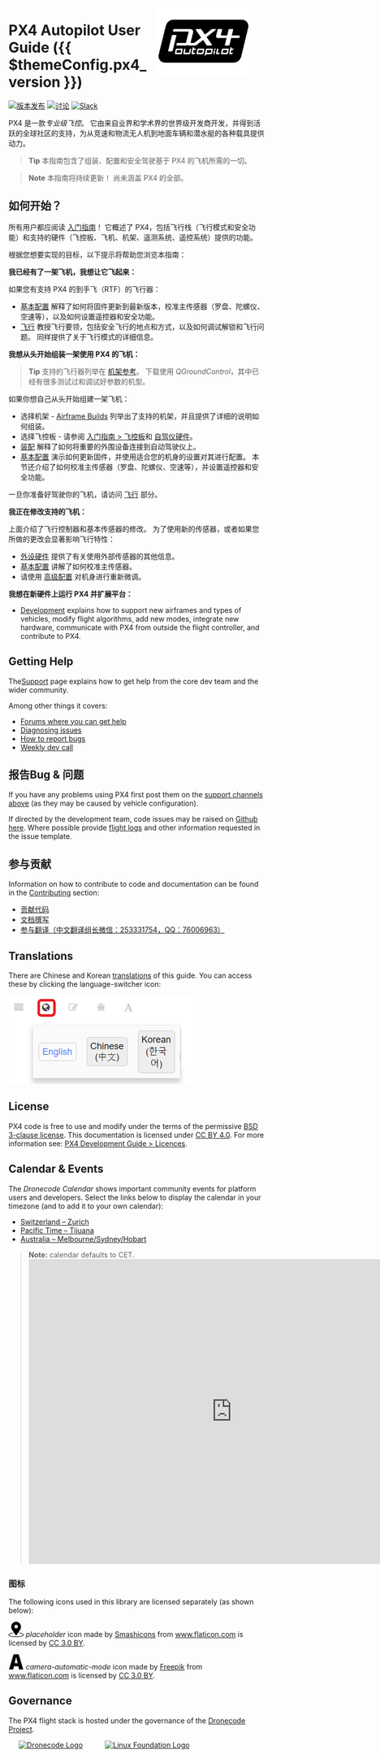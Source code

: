 <div style="float:right; padding:10px; margin-right:20px;"><a href="http://px4.io/"><img src="../assets/site/logo_pro_small.png" title="PX4 徽标" width="180px" /></a></div>

# PX4 Autopilot User Guide ({{ $themeConfig.px4_version }})

[![版本发布](https://img.shields.io/badge/release-master-blue.svg)](https://github.com/PX4/PX4-Autopilot/releases) [![讨论](https://img.shields.io/badge/discuss-px4-ff69b4.svg)](http://discuss.px4.io/) [![Slack](https://px4-slack.herokuapp.com/badge.svg)](http://slack.px4.io)

PX4 是一款*专业级飞控*。 它由来自业界和学术界的世界级开发商开发，并得到活跃的全球社区的支持，为从竞速和物流无人机到地面车辆和潜水艇的各种载具提供动力。

> **Tip** 本指南包含了组装、配置和安全驾驶基于 PX4 的飞机所需的一切。

<span></span>

> **Note** 本指南将持续更新！ 尚未涵盖 PX4 的全部。

## 如何开始？

所有用户都应阅读 [入门指南](getting_started/README.md)！ 它概述了 PX4，包括飞行栈（飞行模式和安全功能）和支持的硬件（飞控板、飞机、机架、遥测系统、遥控系统）提供的功能。

根据您想要实现的目标，以下提示将帮助您浏览本指南：

**我已经有了一架飞机，我想让它飞起来：**

如果您有支持 PX4 的到手飞（RTF）的飞行器：

* [基本配置](config/README.md) 解释了如何将固件更新到最新版本，校准主传感器（罗盘、陀螺仪、空速等），以及如何设置遥控器和安全功能。
* [飞行](flying/README.md) 教授飞行要领，包括安全飞行的地点和方式，以及如何调试解锁和飞行问题。 同样提供了关于飞行模式的详细信息。

**我想从头开始组装一架使用 PX4 的飞机：**

> **Tip** 支持的飞行器列举在 [机架参考](airframes/airframe_reference.md)。 下载使用 *QGroundControl*，其中已经有很多测试过和调试好参数的机型。

如果你想自己从头开始组建一架飞机：

* 选择机架 - [Airframe Builds](airframes/README.md) 列举出了支持的机架，并且提供了详细的说明如何组装。
* 选择飞控板 - 请参阅 [入门指南 > 飞控板](getting_started/flight_controller_selection.md)和 [自驾仪硬件](flight_controller/README.md)。
* [装配](assembly/README.md) 解释了如何将重要的外围设备连接到自动驾驶仪上。
* [基本配置](config/README.md) 演示如何更新固件，并使用适合您的机身的设置对其进行配置。 本节还介绍了如何校准主传感器（罗盘、陀螺仪、空速等），并设置遥控器和安全功能。

一旦你准备好驾驶你的飞机，请访问 [飞行](flying/README.md) 部分。

**我正在修改支持的飞机：**

上面介绍了飞行控制器和基本传感器的修改。 为了使用新的传感器，或者如果您所做的更改会显著影响飞行特性：

* [外设硬件](peripherals/README.md) 提供了有关使用外部传感器的其他信息。
* [基本配置](config/README.md) 讲解了如何校准主传感器。
* 请使用 [高级配置](advanced_config/README.md) 对机身进行重新微调。

**我想在新硬件上运行 PX4 并扩展平台：**

* [Development](../development/development.md) explains how to support new airframes and types of vehicles, modify flight algorithms, add new modes, integrate new hardware, communicate with PX4 from outside the flight controller, and contribute to PX4.

## Getting Help

The[Support](contribute/support.md) page explains how to get help from the core dev team and the wider community.

Among other things it covers:

* [Forums where you can get help](contribute/support.md#forums-and-chat)
* [Diagnosing issues](contribute/support.md#diagnosing-problems)
* [How to report bugs](contribute/support.md#issue-bug-reporting)
* [Weekly dev call](contribute/support.md#weekly-dev-call)

## 报告Bug & 问题

If you have any problems using PX4 first post them on the [support channels above](#forums-and-chat) (as they may be caused by vehicle configuration).

If directed by the development team, code issues may be raised on [Github here](https://github.com/PX4/PX4-Autopilot/issues). Where possible provide [flight logs](getting_started/flight_reporting.md) and other information requested in the issue template.

## 参与贡献

Information on how to contribute to code and documentation can be found in the [Contributing](../contribute/README.md) section:

* [贡献代码](../contribute/README.md)
* [文档撰写](../contribute/docs.md)
* [参与翻译（中文翻译组长微信：253331754，QQ：76006963）](../contribute/translation.md)

## Translations

There are Chinese and Korean [translations](contribute/docs.md#translation) of this guide. You can access these by clicking the language-switcher icon:

![Gitbook Language Selector](../assets/gitbook/gitbook_language_selector.png)

## License

PX4 code is free to use and modify under the terms of the permissive [BSD 3-clause license](https://opensource.org/licenses/BSD-3-Clause). This documentation is licensed under [CC BY 4.0](https://creativecommons.org/licenses/by/4.0/). For more information see: [PX4 Development Guide > Licences](https://dev.px4.io/master/en/contribute/licenses.html).

## Calendar & Events

The *Dronecode Calendar* shows important community events for platform users and developers. Select the links below to display the calendar in your timezone (and to add it to your own calendar):

* [Switzerland – Zurich](https://calendar.google.com/calendar/embed?src=linuxfoundation.org_g21tvam24m7pm7jhev01bvlqh8%40group.calendar.google.com&ctz=Europe%2FZurich)
* [Pacific Time – Tijuana](https://calendar.google.com/calendar/embed?src=linuxfoundation.org_g21tvam24m7pm7jhev01bvlqh8%40group.calendar.google.com&ctz=America%2FTijuana)
* [Australia – Melbourne/Sydney/Hobart](https://calendar.google.com/calendar/embed?src=linuxfoundation.org_g21tvam24m7pm7jhev01bvlqh8%40group.calendar.google.com&ctz=Australia%2FSydney)

> **Note:** calendar defaults to CET. <iframe src="https://calendar.google.com/calendar/embed?title=Dronecode%20Calendar&amp;mode=WEEK&amp;height=600&amp;wkst=1&amp;bgcolor=%23FFFFFF&amp;src=linuxfoundation.org_g21tvam24m7pm7jhev01bvlqh8%40group.calendar.google.com&amp;color=%23691426&amp;ctz=Europe%2FZurich" style="border-width:0" width="800" height="600" frameborder="0" scrolling="no" mark="crwd-mark"></iframe> 

### 图标

The following icons used in this library are licensed separately (as shown below):

<img src="../assets/site/position_fixed.svg" title="Position fix required (e.g. GPS)" width="30px" /> *placeholder* icon made by <a href="https://www.flaticon.com/authors/smashicons" title="Smashicons">Smashicons</a> from <a href="https://www.flaticon.com/" title="Flaticon">www.flaticon.com</a> is licensed by <a href="http://creativecommons.org/licenses/by/3.0/" title="Creative Commons BY 3.0" target="_blank">CC 3.0 BY</a>.

<img src="../assets/site/automatic_mode.svg" title="Automatic mode" width="30px" /> *camera-automatic-mode* icon made by <a href="http://www.freepik.com" title="Freepik">Freepik</a> from <a href="https://www.flaticon.com/" title="Flaticon">www.flaticon.com</a> is licensed by <a href="http://creativecommons.org/licenses/by/3.0/" title="Creative Commons BY 3.0" target="_blank">CC 3.0 BY</a>.

## Governance

The PX4 flight stack is hosted under the governance of the [Dronecode Project](https://www.dronecode.org/).

<a href="https://www.dronecode.org/" style="padding:20px"><img src="https://mavlink.io/assets/site/logo_dronecode.png" alt="Dronecode Logo" width="110px"/></a>
<a href="https://www.linuxfoundation.org/projects" style="padding:20px;"><img src="https://mavlink.io/assets/site/logo_linux_foundation.png" alt="Linux Foundation Logo" width="80px" /></a>

<div style="padding:10px">&nbsp;</div>
